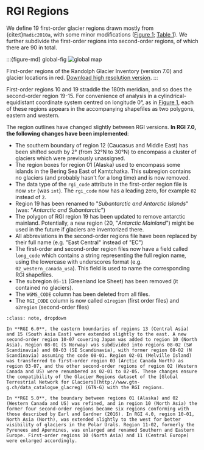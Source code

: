 # RGI Regions

We define 19 first-order glacier regions drawn mostly from {cite:t}`Radic2010a`, with some minor modifications ([Figure 1](global-fig); [Table 1](tables/regions.md)). We further subdivide the first-order regions into second-order regions, of which there are 90 in total. 

:::{figure-md} global-fig
<img src="img/global_map_small.jpeg" alt="global map" class="bg-primary mb-1">

First-order regions of the Randolph Glacier Inventory (version 7.0) and glacier locations in red. [Download high resolution version](https://raw.githubusercontent.com/GLIMS-RGI/user_guide/main/docs/img/global_map.png).
:::

First-order regions 10 and 19 straddle the 180th meridian, and so does the second-order region 19-15. For convenience of analysis in a cylindrical-equidistant coordinate system centred on longitude 0°, as in [Figure 1](global-fig), each of these regions appears in the accompanying shapefiles as two polygons, eastern and western.

The region outlines have changed slightly between RGI versions. **In RGI 7.0, the following changes have been implemented**:
- The southern boundary of region 12 (Caucasus and Middle East) has been shifted south by 2° (from 32°N to 30°N) to encompass a cluster of glaciers which were previously unassigned.
- The region boxes for region 01 (Alaska) used to encompass some islands in the Bering Sea East of Kamtchatka. This subregion contains no glaciers (and probably hasn't for a long time) and is now removed. 
- The data type of the `rgi_code` attribute in the first-order region file is now `str` (was `int`). The `rgi_code` now has a leading zero, for example `02` instead of `2`. 
- Region 19 has been renamed to "*Subantarctic and Antarctic Islands*" (was: "*Antarctic and Subantarctic*")
- The polygon of RGI region 19 has been updated to remove antarctic mainland. Potentially, a new region (20, "*Antarctic Mainland*") might be used in the future if glaciers are inventorized there.
- All abbreviations in the second-order regions file have been replaced by their full name (e.g. "East Central" instead of "EC")
- The first-order and second-order region files now have a field called `long_code` which contains a string representing the full region name, using the lowercase with underscores format (e.g. `02_western_canada_usa`). This field is used to name the corresponding RGI shapefiles.
- The subregion `05-11` (Greenland Ice Sheet) has been removed (it contained no glaciers).
- The `WGMS_CODE` column has been deleted from all files.
- The `RGI_CODE` column is now called `o1region` (first order files) and `o2region` (second-order files)


```{admonition} Additional details: RGI regions version history
:class: note, dropdown

In **RGI 6.0**, the eastern boundaries of regions 13 (Central Asia) and 15 (South Asia East) were extended slightly to the east. A new second-order region 10-07 covering Japan was added to region 10 (North Asia). Region 08-01 (S Norway) was subdivided into regions 08-02 (SW Scandinavia) and 08-03 (SE Scandinavia), with former region 08-02 (N Scandinavia) assuming the code 08-01. Region 02-01 (Melville Island) was transferred to first-order region 03 (Arctic Canada North) as region 03-07, and the other second-order regions of region 02 (Western Canada and US) were renumbered as 02-01 to 02-05. These changes ensure the compatibility of the Glacier Regions dataset of the [Global Terrestrial Network for Glaciers](http://www.gtn-g.ch/data_catalogue_glacreg) (GTN-G) with the RGI regions.

In **RGI 5.0**, the boundary between regions 01 (Alaska) and 02 (Western Canada and US) was refined, and in region 10 (North Asia) the former four second-order regions became six regions conforming with those described by Earl and Gardner (2016). In RGI 4.0, region 10-01, North Asia (North), was extended slightly to the west for better visibility of glaciers in the Polar Urals. Region 11-02, formerly the Pyrenees and Apennines, was enlarged and renamed Southern and Eastern Europe. First-order regions 10 (North Asia) and 11 (Central Europe) were enlarged accordingly.
```
